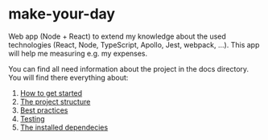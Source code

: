 # make-your-day

Web app (Node + React) to extend my knowledge about the used technologies (React, Node, TypeScript, Apollo, Jest, webpack, ...). This app will help me measuring e.g. my expenses.

You can find all need information about the project in the docs directory. You will find there everything about:

1. [How to get started](docs/1-GettingStarted.md)
2. [The project structure](docs/1-GettingStarted.md)
3. [Best practices](docs/1-GettingStarted.md)
4. [Testing](docs/1-GettingStarted.md)
5. [The installed dependecies](docs/1-GettingStarted.md)
